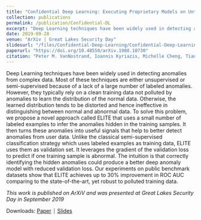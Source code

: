 ```yaml
---
title: "Confidential Deep Learning: Executing Proprietary Models on Untrusted Devices"
collection: publications
permalink: /publication/Confidential-DL
excerpt: "Deep Learning techniques have been widely used in detecting anomalies from complex data. Most of these techniques are either unsupervised or semi-supervised because of a lack of a large number of labeled anomalies. However, they typically rely on a clean training data not polluted by anomalies to learn the distribution of the normal data. Otherwise, the learned distribution tends to be distorted and hence ineffective in distinguishing between normal and abnormal data. To solve this problem, we propose a novel approach called ELITE that uses a small number of labeled examples to infer the anomalies hidden in the training samples. It then turns these anomalies into useful signals that help to better detect anomalies from user data. Unlike the classical semi-supervised classification strategy which uses labeled examples as training data, ELITE uses them as validation set. It leverages the gradient of the validation loss to predict if one training sample is abnormal. The intuition is that correctly identifying the hidden anomalies could produce a better deep anomaly model with reduced validation loss. Our experiments on public benchmark datasets show that ELITE achieves up to 30% improvement in ROC AUC comparing to the state-of-the-art, yet robust to polluted training data."
date: 2019-09-28
venue: "ArXiv | Great Lakes Security Day"
slidesurl: "/files/Confidential-Deep-Learning/Confidential-Deep-Learning-Slides.pptx"
paperurl: "https://doi.org/10.48550/arXiv.1908.10730"
citation: "Peter M. VanNostrand, Ioannis Kyriazis, Michelle Cheng, Tian Guo, and Robert J. Walls. 2019. Confidential Deep Learning: Executing Proprietary Models on Untrusted Devices. arXiv:1908.10730. https://doi.org/10.48550/arXiv.1908.10730."
---
```


<link rel="stylesheet" type="text/css" media="all" href="/assets/css/publication_items.css" />

Deep Learning techniques have been widely used in detecting anomalies from complex data. Most of these techniques are either unsupervised or semi-supervised because of a lack of a large number of labeled anomalies. However, they typically rely on a clean training data not polluted by anomalies to learn the distribution of the normal data. Otherwise, the learned distribution tends to be distorted and hence ineffective in distinguishing between normal and abnormal data. To solve this problem, we propose a novel approach called ELITE that uses a small number of labeled examples to infer the anomalies hidden in the training samples. It then turns these anomalies into useful signals that help to better detect anomalies from user data. Unlike the classical semi-supervised classification strategy which uses labeled examples as training data, ELITE uses them as validation set. It leverages the gradient of the validation loss to predict if one training sample is abnormal. The intuition is that correctly identifying the hidden anomalies could produce a better deep anomaly model with reduced validation loss. Our experiments on public benchmark datasets show that ELITE achieves up to 30% improvement in ROC AUC comparing to the state-of-the-art, yet robust to polluted training data.

*This work is published on ArXiV and was presented at Great Lakes Security Day in September 2019*

Downloads: [Paper](https://doi.org/10.48550/arXiv.1908.10730) ⏐ [Slides](/files/Confidential-Deep-Learning/Confidential-Deep-Learning-Slides.pptx)
